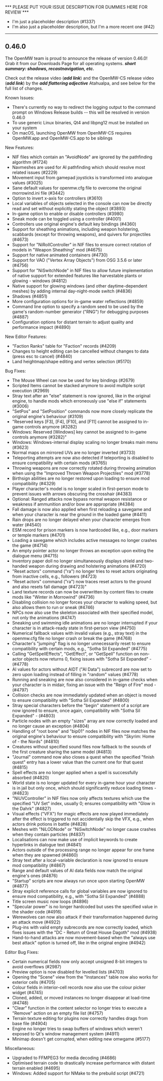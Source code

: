 *** PLEASE PUT YOUR ISSUE DESCRIPTION FOR DUMMIES HERE FOR REVIEW ***

- I'm just a placeholder description (#1337)
- I'm also just a placeholder description, but I'm a more recent one (#42)

***

0.46.0
------

The OpenMW team is proud to announce the release of version 0.46.0! Grab it from our Downloads Page for all operating systems. ***short summary: shadows, recastnavigation, etc.***

Check out the release video (***add link***) and the OpenMW-CS release video (***add link***) by the ***add flattering adjective*** Atahualpa, and see below for the full list of changes.

Known Issues:
- There's currently no way to redirect the logging output to the command prompt on Windows Release builds -- this will be resolved in version 0.46.0
- To use generic Linux binaries, Qt4 and libpng12 must be installed on your system
- On macOS, launching OpenMW from OpenMW-CS requires OpenMW.app and OpenMW-CS.app to be siblings

New Features:
- NIF files which contain an "AvoidNode" are ignored by the pathfinding algorithm (#1724)
- Navmeshes are used for AI pathfinding which should resolve most related issues (#2229)
- Movement input from gamepad joysticks is transformed into analogue values (#3025)
- Sane default values for openmw.cfg file to overcome the original morrowind.ini file (#3442)
- Option to invert x-axis for controllers (#3610)
- Local variables of objects selected in the console can now be directly read and set without explicitly stating the object (#3893)
- In-game option to enable or disable controllers (#3980)
- Sneak mode can be toggled using a controller (#4001)
- Controllers use original engine's default key bindings (#4360)
- Support for sheathing animations, including weapon holstering, scabbards (except for throwing weapons), and quivers for projectiles (#4673)
- Support for "NiRollController" in NIF files to ensure correct rotation of models in "Weapon Sheathing" mod (#4675)
- Support for native animated containers (#4730)
- Support for VAO ("Vertex Array Objects") from OSG 3.5.6 or later (#4756)
- Support for "NiSwitchNode" in NIF files to allow future implementation of native support for extended features like harvestable plants or glowing - windows (#4812)
- Native support for glowing windows (and other daytime-dependent meshes) by adding internal day-night-mode switch (#4836)
- Shadows (#4851)
- More configuration options for in-game water reflections (#4859)
- Command line option to specify a random seed to be used by the game's random-number generator ("RNG") for debugging purposes (#4887)
- Configuration options for distant terrain to adjust quality and performance impact (#4890)

New Editor Features:
- "Faction Ranks" table for "Faction" records (#4209)
- Changes to height editing can be cancelled without changes to data (press esc to cancel) (#4840)
- Land heightmap/shape editing and vertex selection (#5170)

Bug Fixes:
- The Mouse Wheel can now be used for key bindings (#2679)
- Scripted Items cannot be stacked anymore to avoid multiple script execution (#2969)
- Stray text after an "else" statement is now ignored, like in the original engine, to handle mods which erroneously use "else if" statements (#3006)
- "SetPos" and "SetPosition" commands now more closely replicate the original engine's behaviour (#3109)
- "Reserved keys [F3], [F4], [F10], and [F11] cannot be assigned to in-game controls anymore (#3282)
- Windows: Reserved [Windows] key cannot be assigned to in-game controls anymore (#3282)"
- Windows: Windows-internal display scaling no longer breaks main menu (#3623)
- Normal maps on mirrored UVs are no longer inverted (#3733)
- Teleporting attempts are now also detected if teleporting is disabled to ensure compatibility with certain mods (#3765)
- Throwing weapons are now correctly rotated during throwing animation when using the "Improved Thrown Weapon Projectiles" mod (#3778)
- Birthsign abilities are no longer restored upon loading to ensure mod compatibility (#4329)
- Player character's model is no longer scaled in first-person mode to prevent issues with arrows obscuring the crosshair (#4383)
- Optional: Ranged attacks now bypass normal weapon resistance or weakness if ammunition and/or bow are appropriate (#4384)
- Fall damage is now also applied when first reloading a savegame and when your character is near the ground in the loaded game (#4411)
- Rain drops are no longer delayed when your character emerges from water (#4540)
- ESM record for prison markers is now hardcoded like, e.g., door markers or temple markers (#4701)
- Loading a savegame which includes active messages no longer crashes the game (#4714)
- An empty pointer actor no longer throws an exception upon exiting the dialogue menu (#4715)
- Inventory paper doll no longer simultaneously displays shield and two-handed weapon during drawing and holstering animations (#4720)
- "Reset actors" command ("ra") no longer tries to reset actors originating from inactive cells, e.g., followers (#4723)
- "Reset actors" command ("ra")  now traces reset actors to the ground and also resets fall damage (#4723)"
- Land texture records can now be overwritten by content files to create mods like "Winter in Morrowind" (#4736)
- Disabling collision no longer forces your character to walking speed, but also allows them to run or sneak (#4746)
- NPCs now also use the skeleton associated with their specified model, not only the animations (#4747)
- Sneaking und swimming idle animations are no longer interrupted if your character is in attack-ready state in first-person view (#4750)
- Numerical fallback values with invalid values (e.g., stray text) in the openmw.cfg file no longer crash or break the game (#4768)
- Character's "jumping" flag is no longer unnecessarily reset to ensure compatibility with certain mods, e.g., "Sotha Sil Expanded" (#4775)
- Calling "GetSpellEffects", "GetEffect", or "GetSpell" function on non-actor objects now returns 0, fixing issues with "Sotha Sil Expanded" - (#4778)
- AI values for actors without AIDT ("AI Data") subrecord are now set to zero upon loading instead of filling in "random" values (#4778)
- Running and sneaking are now also considered in in-game checks when your character is in midair, fixing an issue with the "Reign of Fire" mod - (#4797)
- Collision checks are now immediately updated when an object is moved to ensure compatibility with "Sotha Sil Expanded" (#4800)
- Stray special characters before the "begin" statement of a script are now ignored to ensure, once again, compatibility with "Sotha Sil Expanded" - (#4803)
- Particle nodes with an empty "sizes" array are now correctly loaded and no longer cause an exception (#4804)
- Handling of "root bone" and "bip01" nodes in NIF files now matches the original engine's behaviour to ensure compatibility with "Skyrim: Home of - the Nords" (#4810)
- Creatures without specified sound files now fallback to the sounds of the first creature sharing the same model (#4813)
- "Journal" command now also closes a quest when the specified "finish quest" entry has a lower value than the current one for that quest (#4815)
- Spell effects are no longer applied when a spell is successfully absorbed (#4820)
- World state is no longer updated for every in-game hour your character is in jail but only once, which should significantly reduce loading times - (#4823)
- "NiUVController" in NIF files now only affects textures which use the specified "UV Set" index, usually 0; ensures compatibility with "Glow in the Dahrk" (#4827)
- Visual effects ("VFX") for magic effects are now played immediately after the effect is triggered to not accidentally skip the VFX, e.g., when actors drink potions in battle (#4828)
- Meshes with "NiLODNode" or "NiSwitchNode" no longer cause crashes when they contain particles (#4837)
- Localisations can now make use of implicit keywords to create hyperlinks in dialogue text (#4841)
- Actors outside of the processing range no longer appear for one frame when they are spawned (#4860)
- Stray text after a local-variable declaration is now ignored to ensure mod compatibility (#4867)
- Range and default values of AI data fields now match the original engine's ones (#4876)
- "Startup" scripts are now always run once upon starting OpenMW (#4877)
- Stray explicit reference calls for global variables are now ignored to ensure mod compatibility, e.g., with "Sotha Sil Expanded" (#4888)
- Title screen music now loops (#4896)
- "Specular power" is no longer hardcoded but uses the specified value in the shader code (#4916)
- Werewolves can now also attack if their transformation happened during an attack move (#4922)
- Plug-ins with valid empty subrecords are now correctly loaded, which fixes issues with the "DC - Return of Great House Dagoth" mod (#4938)
- Hand-to-hand attacks are now movement-based when the "always use best attack" option is turned off, like in the original engine (#4942)

Editor Bug Fixes:
- Certain numerical fields now only accept unsigned 8-bit integers to avoid overflows (#2987)
- Preview option is now disabled for levelled lists (#4703)
- Opening the "Scene" view from the "Instances" table now also works for exterior cells (#4705)
- Colour fields in interior-cell records now also use the colour picker widget (#4745)
- Cloned, added, or moved instances no longer disappear at load-time (#4748)
- "Clear" function in the content selector no longer tries to execute a "Remove" action on an empty file list (#4757)
- Terrain texture editing for plugins now correctly handles drags from base file (#4904)
- Engine no longer tries to swap buffers of windows which weren't exposed to Qt's window management system (#4911)
- Minimap doesn't get corrupted, when editing new omwgame (#5177)

Miscellaneous:
- Upgraded to FFMPEG3 for media decoding (#4686)
- Optimised terrain code to drastically increase performance with distant terrain enabled (#4695)
- Windows: Added support for NMake to the prebuild script (#4721)
